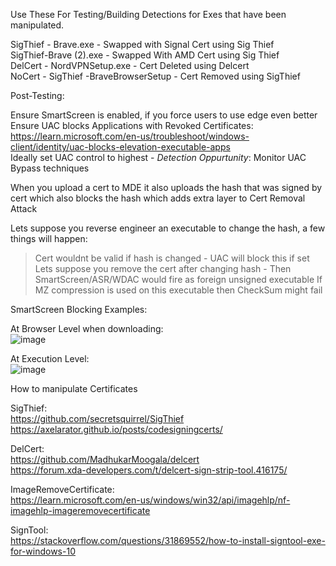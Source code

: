 Use These For Testing/Building Detections for Exes that have been manipulated. 

SigThief - Brave.exe - Swapped with Signal Cert using Sig Thief  
SigThief-Brave (2).exe - Swapped With AMD Cert using Sig Thief  
DelCert - NordVPNSetup.exe - Cert Deleted using Delcert  
NoCert - SigThief -BraveBrowserSetup - Cert Removed using SigThief  

Post-Testing:

Ensure SmartScreen is enabled, if you force users to use edge even better  
Ensure UAC blocks Applications with Revoked Certificates: https://learn.microsoft.com/en-us/troubleshoot/windows-client/identity/uac-blocks-elevation-executable-apps  
Ideally set UAC control to highest  - *Detection Oppurtunity*: Monitor UAC Bypass techniques  

When you upload a cert to MDE it also uploads the hash that was signed by cert which also blocks the hash which adds extra layer to Cert Removal Attack   

Lets suppose you reverse engineer an executable to change the hash, a few things will happen:
>Cert wouldnt be valid if hash is changed - UAC will block this if set  
>Lets suppose you remove the cert after changing hash - Then SmartScreen/ASR/WDAC would fire as foreign unsigned executable
>If MZ compression is used on this executable then CheckSum might fail  

SmartScreen Blocking Examples:  

At Browser Level when downloading:  
![image](https://user-images.githubusercontent.com/55988027/224532539-bfe6cb2a-c904-4c47-a663-decbeafe752c.png)  

At Execution Level:  
![image](https://user-images.githubusercontent.com/55988027/224532555-60b30708-a7d6-469f-9725-a673e5947fab.png)  


How to manipulate Certificates  

SigThief:  
https://github.com/secretsquirrel/SigThief  
https://axelarator.github.io/posts/codesigningcerts/  

DelCert:  
https://github.com/MadhukarMoogala/delcert  
https://forum.xda-developers.com/t/delcert-sign-strip-tool.416175/  

ImageRemoveCertificate:  
https://learn.microsoft.com/en-us/windows/win32/api/imagehlp/nf-imagehlp-imageremovecertificate  

SignTool:  
https://stackoverflow.com/questions/31869552/how-to-install-signtool-exe-for-windows-10  
